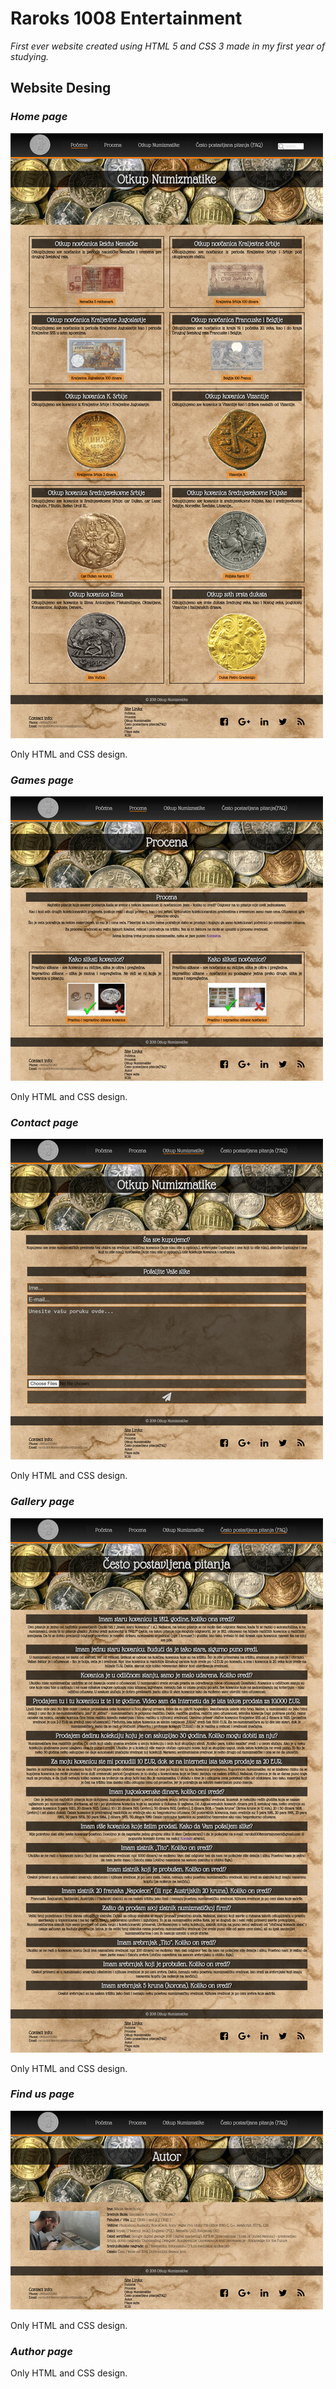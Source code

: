 # Raroks 1008 Entertainment

*First ever website created using HTML 5 and CSS 3 made in my first year of studying.*


## Website Desing

### *Home page*
![Home Image](git-image/image1.png)

Only HTML and CSS design.

### *Games page*
![Games Image](git-image/image2.png)

Only HTML and CSS design.

### *Contact page*
![Contact Image](git-image/image3.png)

Only HTML and CSS design.

### *Gallery page*
![Gallery Image](git-image/image4.png)

Only HTML and CSS design.

### *Find us page*
![Find us Image](git-image/image5.png)

Only HTML and CSS design.

### *Author page*

Only HTML and CSS design.
